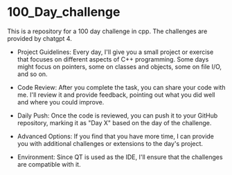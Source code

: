 # 100_Day_challenge
This is a repository for a 100 day challenge in cpp.
The challenges are provided by chatgpt 4.


- Project Guidelines: Every day, I'll give you a small project or exercise that focuses on different aspects of C++ programming. Some days might focus on pointers, some on classes and objects, some on file I/O, and so on.

- Code Review: After you complete the task, you can share your code with me. I'll review it and provide feedback, pointing out what you did well and where you could improve.

- Daily Push: Once the code is reviewed, you can push it to your GitHub repository, marking it as "Day X" based on the day of the challenge.

- Advanced Options: If you find that you have more time, I can provide you with additional challenges or extensions to the day's project.

- Environment: Since QT is used as the IDE, I'll ensure that the challenges are compatible with it.

